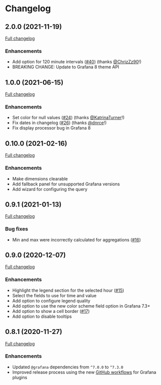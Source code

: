 # Changelog

## 2.0.0 (2021-11-19)

[Full changelog](https://github.com/marcusolsson/grafana-hourly-heatmap-panel/compare/v1.0.0...v2.0.0)

### Enhancements

- Add option for 120 minute intervals ([#40](https://github.com/marcusolsson/grafana-hourly-heatmap-panel/pull/40)) (thanks [@ChrizZz90](https://github.com/ChrizZz90)!)
- BREAKING CHANGE: Update to Grafana 8 theme API

## 1.0.0 (2021-06-15)

[Full changelog](https://github.com/marcusolsson/grafana-hourly-heatmap-panel/compare/v0.10.0...v1.0.0)

### Enhancements

- Set color for null values ([#24](https://github.com/marcusolsson/grafana-hourly-heatmap-panel/pull/24)) (thanks [@KatrinaTurner](https://github.com/KatrinaTurner)!)
- Fix dates in changelog ([#26](https://github.com/marcusolsson/grafana-hourly-heatmap-panel/pull/26)) (thanks [@dnrce](https://github.com/dnrce)!)
- Fix display processor bug in Grafana 8

## 0.10.0 (2021-02-16)

[Full changelog](https://github.com/marcusolsson/grafana-hourly-heatmap-panel/compare/v0.9.1...v0.10.0)

### Enhancements

- Make dimensions clearable
- Add fallback panel for unsupported Grafana versions
- Add wizard for configuring the query

## 0.9.1 (2021-01-13)

[Full changelog](https://github.com/marcusolsson/grafana-hourly-heatmap-panel/compare/v0.9.0...v0.9.1)

### Bug fixes

- Min and max were incorrectly calculated for aggregations ([#16](https://github.com/marcusolsson/grafana-hourly-heatmap-panel/issues/16))

## 0.9.0 (2020-12-07)

[Full changelog](https://github.com/marcusolsson/grafana-hourly-heatmap-panel/compare/v0.8.1...v0.9.0)

### Enhancements

- Highlight the legend section for the selected hour ([#15](https://github.com/marcusolsson/grafana-hourly-heatmap-panel/issues/15))
- Select the fields to use for time and value
- Add option to configure legend quality
- Add option to use the new color scheme field option in Grafana 7.3+
- Add option to show a cell border ([#17](https://github.com/marcusolsson/grafana-hourly-heatmap-panel/issues/17))
- Add option to disable tooltips

## 0.8.1 (2020-11-27)

[Full changelog](https://github.com/marcusolsson/grafana-hourly-heatmap-panel/compare/v0.8.0...v0.8.1)

### Enhancements

- Updated `@grafana` dependencies from `^7.0.0` to `^7.3.0`
- Improved release process using the new [GitHub workflows](https://github.com/grafana/plugin-workflows) for Grafana plugins
